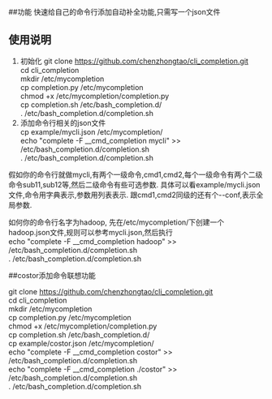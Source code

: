 ##功能
快速给自己的命令行添加自动补全功能,只需写一个json文件


## 使用说明
1. 初始化
git clone https://github.com/chenzhongtao/cli_completion.git  
cd cli_completion  
mkdir /etc/mycompletion  
cp  completion.py  /etc/mycompletion  
chmod +x /etc/mycompletion/completion.py   
cp completion.sh /etc/bash_completion.d/  
. /etc/bash_completion.d/completion.sh  
2. 添加命令行相关的json文件  
cp example/mycli.json  /etc/mycompletion/  
echo "complete -F __cmd_completion mycli" >> /etc/bash_completion.d/completion.sh  
. /etc/bash_completion.d/completion.sh  

假如你的命令行就做mycli,有两个一级命令,cmd1,cmd2,每个一级命令有两个二级命令sub11,sub12等,然后二级命令有些可选参数.
具体可以看example/mycli.json文件,命令用字典表示,参数用列表表示. 跟cmd1,cmd2同级的还有个--conf,表示全局参数.  

如何你的命令行名字为hadoop, 先在/etc/mycompletion/下创建一个hadoop.json文件,规则可以参考mycli.json,然后执行  
echo "complete -F __cmd_completion hadoop" >> /etc/bash_completion.d/completion.sh   
. /etc/bash_completion.d/completion.sh  


##costor添加命令联想功能

git clone https://github.com/chenzhongtao/cli_completion.git  
cd cli_completion  
mkdir /etc/mycompletion  
cp completion.py /etc/mycompletion  
chmod +x /etc/mycompletion/completion.py  
cp completion.sh /etc/bash_completion.d/  
cp example/costor.json /etc/mycompletion/  
echo "complete -F __cmd_completion costor" >> /etc/bash_completion.d/completion.sh  
echo "complete -F __cmd_completion  ./costor" >> /etc/bash_completion.d/completion.sh  
. /etc/bash_completion.d/completion.sh  
